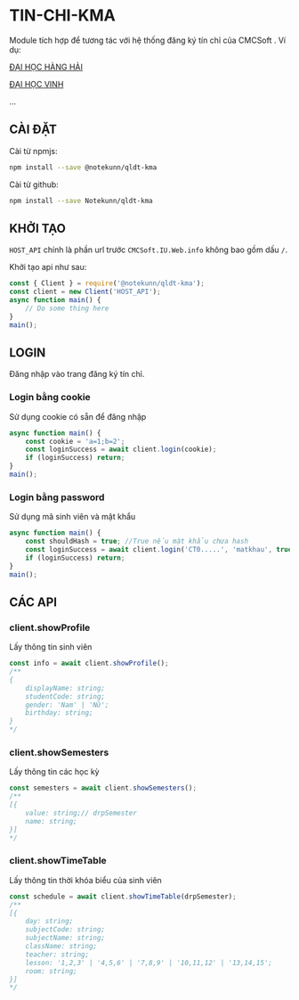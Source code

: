# TIN-CHI-KMA

Module tích hợp để tương tác với hệ thống đăng ký tín chỉ của CMCSoft .
Ví dụ:

[ĐẠI HỌC HÀNG HẢI](http://dktt.vimaru.edu.vn/CMCSoft.IU.Web.info/Login.aspx)

[ĐẠI HỌC VINH](http://student.vinhuni.edu.vn/cmcsoft.iu.web.info/)

...

## CÀI ĐẶT

Cài từ npmjs:

```bash
npm install --save @notekunn/qldt-kma
```

Cài từ github:

```bash
npm install --save Notekunn/qldt-kma
```

## KHỞI TẠO

`HOST_API` chính là phần url trước `CMCSoft.IU.Web.info` không bao gồm dấu `/`.

Khởi tạo api như sau:

```javascript
const { Client } = require('@notekunn/qldt-kma');
const client = new Client('HOST_API');
async function main() {
	// Do some thing here
}
main();
```

## LOGIN

Đăng nhập vào trang đăng ký tín chỉ.

### Login bằng cookie

Sử dụng cookie có sẵn để đăng nhập

```javascript
async function main() {
	const cookie = 'a=1;b=2';
	const loginSuccess = await client.login(cookie);
	if (loginSuccess) return;
}
main();
```

### Login bằng password

Sử dụng mã sinh viên và mật khẩu

```javascript
async function main() {
	const shouldHash = true; //True nếu mật khẩu chưa hash
	const loginSuccess = await client.login('CT0.....', 'matkhau', true);
	if (loginSuccess) return;
}
main();
```

## CÁC API

### client.showProfile

Lấy thông tin sinh viên

```javascript
const info = await client.showProfile();
/**
{
    displayName: string;
    studentCode: string;
    gender: 'Nam' | 'Nữ';
    birthday: string;
}
*/
```

### client.showSemesters

Lấy thông tin các học kỳ

```javascript
const semesters = await client.showSemesters();
/**
[{
	value: string;// drpSemester
	name: string;
}]
*/
```

### client.showTimeTable

Lấy thông tin thời khóa biểu của sinh viên

```javascript
const schedule = await client.showTimeTable(drpSemester);
/**
[{
	day: string;
	subjectCode: string;
	subjectName: string;
	className: string;
	teacher: string;
	lesson: '1,2,3' | '4,5,6' | '7,8,9' | '10,11,12' | '13,14,15';
	room: string;
}]
*/
```
